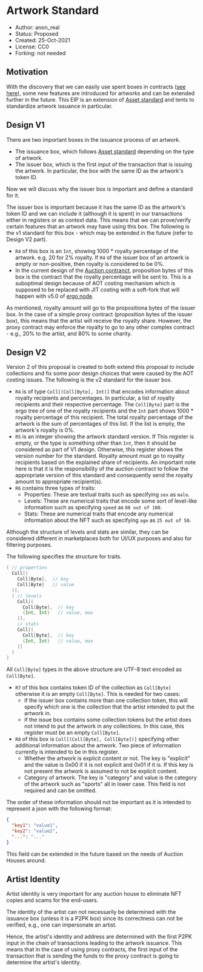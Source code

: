 # Artwork Standard

* Author: anon_real
* Status: Proposed
* Created: 25-Oct-2021
* License: CC0
* Forking: not needed 

## Motivation 
With the discovery that we can easily use spent boxes in contracts ([see here](https://www.ergoforum.org/t/ergoscript-design-patterns/222/23?u=anon_real)), some new features are introduced for artworks and can be extended further in the future. This EIP is an extension of [Asset standard](eip-0004.md) and tents to standardize artwork issuance in particular.


## Design V1
There are two important boxes in the issuance process of an artwork.
- The issuance box, which follows [Asset standard](eip-0004.md) depending on the type of artwork.
- The issuer box, which is the first input of the transaction that is issuing the artwork. In particular, the box with the same ID as the artwork's token ID.

Now we will discuss why the issuer box is important and define a standard for it.

The issuer box is important because it has the same ID as the artwork's token ID and we can include it (although it is spent) in our transactions either in registers or as context data. This means that we can prove/verify certain features that an artwork may have using this box. The following is the v1 standard for this box - which may be extended in the future (refer to Design V2 part).

- `R4` of this box is an `Int`, showing 1000 * royalty percentage of the artwork. e.g, 20 for 2% royalty. If `R4` of the issuer box of an artowrk is empty or non-positive, then royalty is considered to be 0%.
- In the current design of the [Auction contranct](eip-0022.md), proposition bytes of this box is the contract that the royalty percentage will be sent to. This is a suboptimal design because of AOT costing mechanism which is supposed to be replaced with JIT costing with a soft-fork that will happen with v5.0 of [ergo node](https://github.com/ergoplatform/ergo).
  
As mentioned, royalty amount will go to the propositiona bytes of the issuer box. In the case of a simple proxy contract (proposition bytes of the issuer box), this means that the artist will receive the royalty share. However, the proxy contract may enforce the royalty to go to any other complex contract - e.g., 20% to the artist, and 80% to some charity.

## Design V2
Version 2 of this proposal is created to both extend this proposal to include collections and fix some poor design choices that were caused by the AOT costing issues. The following is the v2 standard for the issuer box.
- `R4` is of type `Coll[(Coll[Byte], Int)]` that encodes information about royalty recipients and percentages. In particular, a list of royalty recipients and their respective percentage. The `Coll[Byte]` part is the ergo tree of one of the royalty recipients and the `Int` part shows 1000 * royalty percentage of this recipient. The total royalty percentage of the artwork is the sum of percentages of this list. If the list is empty, the artwork's royalty is 0%.
- `R5` is an integer showing the artwork standard version. If This register is empty, or the type is something other than `Int`, then it should be considered as part of V1 design. Otherwise, this register shows the version number for the standard.
Royalty amount must go to royalty recipients based on the explained share of recipients. An important note here is that it is the responsibility of the auction contract to follow the appropriate version of this standard and consequently send the royalty amount to appropriate recipient(s). 
- `R6` contains three types of traits:
  - Properties: These are textual traits such as specifying `sex` as `male`.
  - Levels: These are numerical traits that encode some sort of level-like information such as specifying `speed` as `60 out of 100`.
  - Stats: These are numerical traits that encode any numerical information about the NFT such as specifying `age` as `25 out of 50`.

Although the structure of levels and stats are similar, they can be considered different in marketplaces both for UI/UX purposes and also for filtering purposes.

The following specifies the structure for traits.
```scala
( // properties
  Coll[(  
    Coll[Byte],  // key
    Coll[Byte]   // value
  )],
  ( // levels
    Coll[(
      Coll[Byte],  // key
      (Int, Int)   // value, max
    )],
    // stats
    Coll[(
      Coll[Byte],  // key
      (Int, Int)   // value, max
    )]
  )
)
```
All `Coll[Byte]` types in the above structure are UTF-8 text encoded as `Coll[Byte]`.

- `R7` of this box contains token ID of the collection as `Coll[Byte]` otherwise it is an empty `Coll[Byte]`. This is needed for two cases:
  - if the issuer box contains more than one collection token, this will specify which one is the collection that the artist intended to put the artwork in.
  - if the issue box contains some collection tokens but the artist does not intend to put the artwork in any collections. In this case, this register must be an empty `Coll[Byte]`.
- `R8` of this box is `Coll[(Coll[Byte], Coll[Byte])]` specifying other additional information about the artwork. Two piece of information currently is intended to be in this register.
  - Whether the artwork is explicit content or not. The key is "explicit" and the value is 0x00 if it is not explicit and 0x01 if it is. If this key is not present the artwork is assumed to not be explicit content.
  - Category of artwork. The key is "category" and value is the category of the artwork such as "sports" all in lower case. This field is not required and can be omitted.

The order of these information should not be important as it is intended to represent a json with the following format:

```json
{
  "key1": "value1",
  "key2": "value2",
  "...": "..."
}
```
This field can be extended in the future based on the needs of Auction Houses around.


## Artist Identity
Artist identity is very important for any auction house to eliminate NFT copies and scams for the end-users.

The identity of the artist can not necessarily be determined with the issuance box (unless it is a P2PK box) since its correctness can not be verified, e.g., one can impersonate an artist.

Hence, the artist's identity and address are determined with the first P2PK input in the chain of transactions leading to the artwork issuance. This means that in the case of using proxy contracts, the first input of the transaction that is sending the funds to the proxy contract is going to determine the artist's identity.
